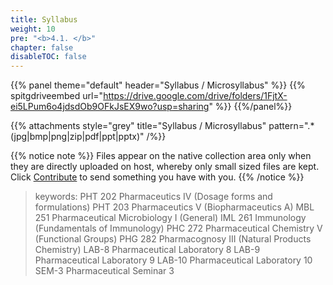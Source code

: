 ```yaml
---
title: Syllabus
weight: 10
pre: "<b>4.1. </b>"
chapter: false
disableTOC: false
---
```


{{% panel 
theme="default" 
header="Syllabus / Microsyllabus"
%}} 
{{% spitgdriveembed url="https://drive.google.com/drive/folders/1FjtX-ei5LPum6o4jdsdOb9OFkJsEX9wo?usp=sharing" %}}
{{%/panel%}}

{{% attachments style="grey" title="Syllabus / Microsyllabus" pattern=".*(jpg|bmp|png|zip|pdf|ppt|pptx)" /%}}

{{% notice note %}}
Files appear on the native collection area only when they are directly uploaded on host, whereby only small sized files are kept. Click [<i class='fa fa-code-branch'></i> Contribute](/how-to-contribute) to send something you have with you.
{{% /notice %}}

> keywords:
> PHT 202 Pharmaceutics IV (Dosage forms and formulations) 
> PHT 203 Pharmaceutics V (Biopharmaceutics A) 
> MBL 251 Pharmaceutical Microbiology I (General) 
> IML 261 Immunology (Fundamentals of Immunology) 
> PHC 272 Pharmaceutical Chemistry V (Functional Groups) 
> PHG 282 Pharmacognosy III (Natural Products Chemistry) 
> LAB-8 Pharmaceutical Laboratory 8 
> LAB-9 Pharmaceutical Laboratory 9 
> LAB-10 Pharmaceutical Laboratory 10 
> SEM-3 Pharmaceutical Seminar 3  

<!-- 
{{% attachments style="orange" title="PDF" pattern=".*pdf" /%}}
{{% attachments style="grey" title="Other Files (ZIP/JPG)" pattern=".*(jpg|zip)" /%}} -->

